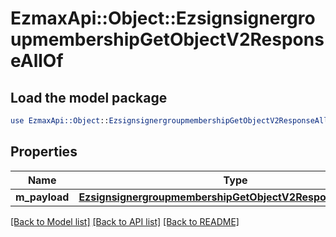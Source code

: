 # EzmaxApi::Object::EzsignsignergroupmembershipGetObjectV2ResponseAllOf

## Load the model package
```perl
use EzmaxApi::Object::EzsignsignergroupmembershipGetObjectV2ResponseAllOf;
```

## Properties
Name | Type | Description | Notes
------------ | ------------- | ------------- | -------------
**m_payload** | [**EzsignsignergroupmembershipGetObjectV2ResponseMPayload**](EzsignsignergroupmembershipGetObjectV2ResponseMPayload.md) |  | 

[[Back to Model list]](../README.md#documentation-for-models) [[Back to API list]](../README.md#documentation-for-api-endpoints) [[Back to README]](../README.md)


